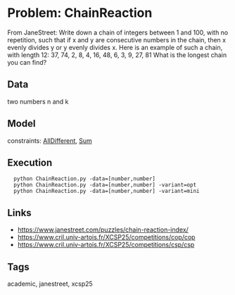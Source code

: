 # Problem: ChainReaction

From JaneStreet:
    Write down a chain of integers between 1 and 100, with no repetition, such that if x and y are consecutive numbers in the chain,
    then x evenly divides y or y evenly divides x. Here is an example of such a chain, with length 12:
      37, 74, 2, 8, 4, 16, 48, 6, 3, 9, 27, 81
    What is the longest chain you can find?

## Data
  two numbers n and k

## Model
  constraints: [AllDifferent](https://pycsp.org/documentation/constraints/AllDifferent), [Sum](https://pycsp.org/documentation/constraints/Sum)

## Execution
```
  python ChainReaction.py -data=[number,number]
  python ChainReaction.py -data=[number,number] -variant=opt
  python ChainReaction.py -data=[number,number] -variant=mini
```

## Links
  - https://www.janestreet.com/puzzles/chain-reaction-index/
  - https://www.cril.univ-artois.fr/XCSP25/competitions/cop/cop
  - https://www.cril.univ-artois.fr/XCSP25/competitions/csp/csp

## Tags
  academic, janestreet, xcsp25
